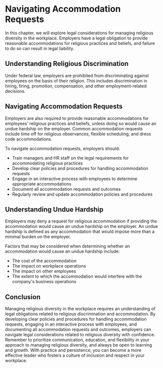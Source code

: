 # Navigating Accommodation Requests

In this chapter, we will explore legal considerations for managing religious diversity in the workplace. Employers have a legal obligation to provide reasonable accommodations for religious practices and beliefs, and failure to do so can result in legal liability.

Understanding Religious Discrimination
--------------------------------------

Under federal law, employers are prohibited from discriminating against employees on the basis of their religion. This includes discrimination in hiring, firing, promotion, compensation, and other employment-related decisions.

Navigating Accommodation Requests
---------------------------------

Employers are also required to provide reasonable accommodations for employees' religious practices and beliefs, unless doing so would cause an undue hardship on the employer. Common accommodation requests include time off for religious observances, flexible scheduling, and dress code accommodations.

To navigate accommodation requests, employers should:

* Train managers and HR staff on the legal requirements for accommodating religious practices
* Develop clear policies and procedures for handling accommodation requests
* Engage in an interactive process with employees to determine appropriate accommodations
* Document all accommodation requests and outcomes
* Regularly review and update accommodation policies and procedures

Understanding Undue Hardship
----------------------------

Employers may deny a request for religious accommodation if providing the accommodation would cause an undue hardship on the employer. An undue hardship is defined as any accommodation that would impose more than a minimal burden on the employer.

Factors that may be considered when determining whether an accommodation would cause an undue hardship include:

* The cost of the accommodation
* The impact on workplace operations
* The impact on other employees
* The extent to which the accommodation would interfere with the company's business operations

Conclusion
----------

Managing religious diversity in the workplace requires an understanding of legal obligations related to religious discrimination and accommodation. By developing clear policies and procedures for handling accommodation requests, engaging in an interactive process with employees, and documenting all accommodation requests and outcomes, employers can navigate legal considerations related to religious diversity with confidence. Remember to prioritize communication, education, and flexibility in your approach to managing religious diversity, and always be open to learning and growth. With practice and persistence, you can become a more effective leader who fosters a culture of inclusion and respect in your workplace.
